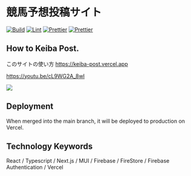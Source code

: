 # 競馬予想投稿サイト

[![Build](https://github.com/ham0215/keiba-post/actions/workflows/build.yml/badge.svg)](https://github.com/ham0215/keiba-post/actions/workflows/build.yml)
[![Lint](https://github.com/ham0215/keiba-post/actions/workflows/lint.yml/badge.svg)](https://github.com/ham0215/keiba-post/actions/workflows/lint.yml)
[![Prettier](https://github.com/ham0215/keiba-post/actions/workflows/prettier.yml/badge.svg)](https://github.com/ham0215/keiba-post/actions/workflows/prettier.yml)
[![Prettier](https://github.com/ham0215/keiba-post/actions/workflows/prettier.yml/badge.svg)](https://github.com/ham0215/keiba-post/actions/workflows/prettier.yml)

## How to Keiba Post.

このサイトの使い方
https://keiba-post.vercel.app

https://youtu.be/cL9WG2A_8wI

[![](https://img.youtube.com/vi/cL9WG2A_8wI/0.jpg)](https://www.youtube.com/watch?v=cL9WG2A_8wI)

## Deployment

When merged into the main branch, it will be deployed to production on Vercel.

## Technology Keywords

React / Typescript / Next.js / MUI / Firebase / FireStore / Firebase Authentication / Vercel
